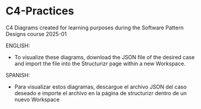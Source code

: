# C4-Practices
C4 Diagrams created for learning purposes during the Software Pattern Designs course 2025-01

ENGLISH:
- To visualize these diagrams, download the JSON file of the desired case and import the file into the Structurizr page within a new Workspace.

SPANISH:
- Para visualizar estos diagramas, descargue el archivo JSON del caso deseado e importe el archivo en la página de structurizr dentro de un nuevo Workspace
